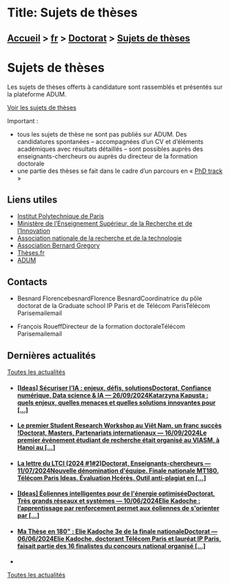 # Title: Sujets de thèses

## [Accueil](https://www.telecom-paris.fr "https://www.telecom-paris.fr") > [fr](https://www.telecom-paris.fr/fr "fr") > [Doctorat](https://www.telecom-paris.fr/fr/doctorat "Doctorat") > [Sujets de thèses](https://www.telecom-paris.fr/fr/doctorat/sujets-de-theses)

[](https://www.telecom-paris.fr/fr/accueil)

# Sujets de thèses

Les sujets de thèses offerts à candidature sont rassemblés et présentés sur la
plateforme ADUM.

[Voir les sujets de
thèses](https://www.adum.fr/as/ed/proposition.pl?site=TelecomPT "Voir les
sujets de thèses")

Important :

  * tous les sujets de thèse ne sont pas publiés sur ADUM. Des candidatures spontanées – accompagnées d’un CV et d’éléments académiques avec résultats détaillés – sont possibles auprès des enseignants-chercheurs ou auprès du directeur de la formation doctorale
  * une partie des thèses se fait dans le cadre d’un parcours en « [PhD track](https://www.ip-paris.fr/phd-track/) »

## Liens utiles

  * [Institut Polytechnique de Paris](https://www.ip-paris.fr/formation/doctorats/)
  * [Ministère de l’Enseignement Supérieur, de la Recherche et de l’Innovation](http://www.enseignementsup-recherche.gouv.fr)
  * [Association nationale de la recherche et de la technologie](http://www.anrt.asso.fr/fr)
  * [Association Bernard Gregory](https://www.abg.asso.fr)
  * [Thèses.fr](http://www.theses.fr)
  * [ADUM](https://www.adum.fr/index.pl)

## Contacts

  * Besnard FlorencebesnardFlorence BesnardCoordinatrice du pôle doctorat de la Graduate school IP Paris et de Télécom ParisTélécom Parisemailemail

  * François RoueffDirecteur de la formation doctoraleTélécom Parisemailemail

## Dernières actualités

[Toutes les actualités](https://www.telecom-paris.fr/news/newsroom "Toutes les
actualités")

  * #### [[Ideas] Sécuriser l’IA : enjeux, défis, solutionsDoctorat, Confiance numérique, Data science & IA — 26/09/2024Katarzyna Kapusta : quels enjeux, quelles menaces et quelles solutions innovantes pour [...]](https://www.telecom-paris.fr/fr/ideas/securiser-intelligence-artificielle "\[Ideas\] Sécuriser l’IA : enjeux, défis, solutions")
  * #### [Le premier Student Research Workshop au Viêt Nam, un franc succès !Doctorat, Masters, Partenariats internationaux — 16/09/2024Le premier événement étudiant de recherche était organisé au VIASM, à Hanoi au [...]](https://www.telecom-paris.fr/evenement-etudiant-recherche-viasm-vietnam "Le premier Student Research Workshop au Viêt Nam, un franc succès !")
  * #### [La lettre du LTCI (2024 #1#2)Doctorat, Enseignants-chercheurs — 11/07/2024Nouvelle dénomination d'équipe. Finale nationale MT180. Télécom Paris Ideas. Évaluation Hcérès. Outil anti-plagiat en [...]](https://www.telecom-paris.fr/?mailpoet_router&endpoint=view_in_browser&action=view&data=WzMyNywiYjIzNjIxNjg4ZTA3IiwwLDAsMCwxXQ "La lettre du LTCI \(2024 #1#2\)")
  * #### [[Ideas] Éoliennes intelligentes pour de l'énergie optimiséeDoctorat, Très grands réseaux et systèmes — 10/06/2024Elie Kadoche : l’apprentissage par renforcement permet aux éoliennes de s'orienter par [...]](https://www.telecom-paris.fr/fr/ideas/eoliennes-intelligentes-energie-optimisee "\[Ideas\] Éoliennes intelligentes pour de l'énergie optimisée")
  * #### [Ma Thèse en 180" : Elie Kadoche 3e de la finale nationaleDoctorat — 06/06/2024Elie Kadoche, doctorant Télécom Paris et lauréat IP Paris, faisait partie des 16 finalistes du concours national organisé [...]](https://www.telecom-paris.fr/ma-these-180-elie-kadoche-3e-finale-nationale "Ma Thèse en 180")
  * 

[Toutes les actualités](https://www.telecom-paris.fr/news/newsroom "Toutes les
actualités")

